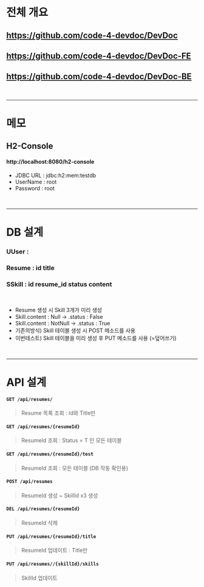 # 전체 개요  
## https://github.com/code-4-devdoc/DevDoc  
## https://github.com/code-4-devdoc/DevDoc-FE  
## https://github.com/code-4-devdoc/DevDoc-BE  
<br/>

---

# 메모
## H2-Console
#### http://localhost:8080/h2-console  
- JDBC URL : jdbc:h2:mem:testdb  
- UserName : root  
- Password : root
<br/>

---

# DB 설계
### UUser : 
### Resume : id title
### SSkill : id resume_id status content
<br/>

- Resume 생성 시 Skill 3개가 미리 생성
- Skill.content : Null -> .status : False
- Skill.content : NotNull -> .status : True
- 기존의방식) Skill 테이블 생성 시 POST 메소드를 사용
- 이번테스트) Skill 테이블을 미리 생성 후 PUT 메소드를 사용 (=덮어쓰기)
<br/>

---

# API 설계
#### `GET /api/resumes/`
> Resume 목록 조회 : Id와 Title만

#### `GET /api/resumes/{resumeId}`
> ResumeId 조회 : Status = T 인 모든 테이블

#### `GET /api/resumes/{resumeId}/test`
> ResumeId 조회 : 모든 테이블 (DB 작동 확인용)

#### `POST /api/resumes`
> ResumeId 생성 ~ SkillId x3 생성

#### `DEL /api/resumes/{resumeId}`
> ResumeId 삭제

#### `PUT /api/resumes/{resumeId}/title`
> ResumeId 업데이트 : Title만

#### `PUT /api/resumes//{skillId}/skills`
> SkillId 업데이트
